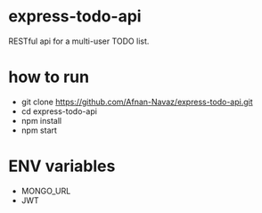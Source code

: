 # express-todo-api

 RESTful api for a multi-user TODO list.

# how to run

- git clone https://github.com/Afnan-Navaz/express-todo-api.git
- cd express-todo-api
- npm install
- npm start

# ENV variables

- MONGO_URL
- JWT

